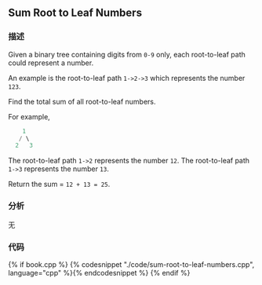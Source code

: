 ## Sum Root to Leaf Numbers


### 描述

Given a binary tree containing digits from `0-9` only, each root-to-leaf path could represent a number.

An example is the root-to-leaf path `1->2->3` which represents the number `123`.

Find the total sum of all root-to-leaf numbers.

For example,
```cpp
    1
   / \
  2   3
```

The root-to-leaf path `1->2` represents the number `12`.
The root-to-leaf path `1->3` represents the number `13`.

Return the sum = `12 + 13 = 25`.


### 分析

无


### 代码

{% if book.cpp %}
  {% codesnippet "./code/sum-root-to-leaf-numbers.cpp", language="cpp" %}{% endcodesnippet %}
{% endif %}
